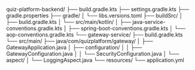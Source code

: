 quiz-platform-backend/
├── build.gradle.kts
├── settings.gradle.kts
├── gradle.properties
├── gradle/
│   └── libs.versions.toml
├── buildSrc/
│   ├── build.gradle.kts
│   └── src/main/kotlin/
│       ├── java-service-conventions.gradle.kts
│       ├── spring-boot-conventions.gradle.kts
│       └── aop-conventions.gradle.kts
└── gateway-service/
├── build.gradle.kts
└── src/main/
├── java/com/quizplatform/gateway/
│   ├── GatewayApplication.java
│   ├── configuration/
│   │   ├── GatewayConfiguration.java
│   │   └── SecurityConfiguration.java
│   └── aspect/
│       └── LoggingAspect.java
└── resources/
└── application.yml